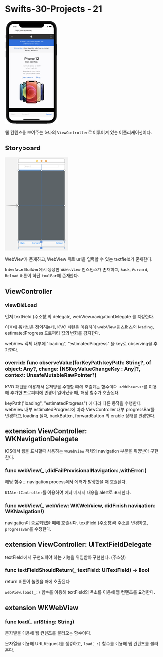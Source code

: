# Swifts-30-Projects - 21



<img src="image_asset/Untitled.png" alt="image_asset/Untitled.png" style="zoom:33%;" />

웹 컨텐츠를 보여주는 하나의 `ViewController`로 이루어져 있는 어플리케이션이다.

## Storyboard

<img src="image_asset/Untitled%201.png" alt="image_asset/Untitled%201.png" style="zoom:33%;" />

WebView가 존재하고, WebView 위로 url을 입력할 수 있는 textfield가 존재한다.

Interface Builder에서 생성한 `WKWebView` 인스턴스가 존재하고, `Back`, `Forward`, `Reload` 버튼이 하단 `toolBar`에 존재한다.

## ViewController

### viewDidLoad

먼저 textField (주소창)의 delegate, webView.navigationDelegate 를 지정한다.

이후에 옵저빙을 정의하는데, KVO 패턴을 이용하여 webView 인스턴스의 loading, estimatedProgress 프로퍼티 값의 변화를 감지한다.

webView 객체 내부에 "loading", "estimatedProgress" 을 key로 observing을 추가한다.

### override func observeValue(forKeyPath keyPath: String?, of object: Any?, change: [NSKeyValueChangeKey : Any]?, context: UnsafeMutableRawPointer?)

KVO 패턴을 이용해서 옵저빙을 수행할 때에 호출되는 함수이다. `addObserver`를 이용해 추가한 프로퍼티에 변경이 일어났을 때, 해당 함수가 호출된다.

keyPath("loading", "estimatedProgress") 에 따라 다른 동작을 수행한다. webView 내부 estimatedProgress에 따라 ViewController 내부 progressBar를 변경하고, loading 될때, backButton, forwardButton 의 enable 상태를 변경한다.

## extension ViewController: WKNavigationDelegate

iOS에서 웹을 표시할때 사용하는 `WKWebView` 객체의 navigation 부분을 위임받아 구현한다.

### func webView(_:,didFailProvisionalNavigation:,withError:)

해당 함수는 navigation process에서 에러가 발생했을 때 호출된다.

`UIAlertController`를 이용하여 에러 메시지 내용을 alert로 표시한다.

### func webView(_ webView: WKWebView, didFinish navigation: WKNavigation!)

navigation이 종료되었을 때에 호출된다. textField (주소창)에 주소를 변경하고, `progressBar`를 수정한다.

## extension ViewController: UITextFieldDelegate

textField 에서 구현되어야 하는 기능을 위임받아 구현한다. (주소창)

### func textFieldShouldReturn(_ textField: UITextField) -> Bool

return 버튼이 눌렸을 때에 호출된다.

`webView.load(_:)` 함수를 이용해  textField의 주소를 이용해 웹 컨텐츠를 요청한다.

## extension WKWebView

### func load(_ urlString: String)

문자열을 이용해 웹 컨텐츠를 불러오는 함수이다. 

문자열을 이용해 URLRequest를 생성하고, `load(_:)` 함수를 이용해 웹 컨텐츠를 불러온다.